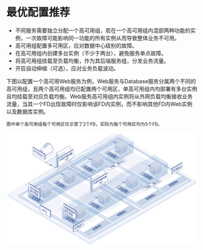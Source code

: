 # 最优配置推荐

* 不同服务需要独立分配一个高可用组，若在一个高可用组内混部两种功能的实例，一次故障可能影响同一功能的所有实例从而导致整体业务不可用。
* 高可用组配置多可用区，应对数据中心级别的故障。
* 在高可用组内创建多台实例（不少于两台），避免服务单点故障。
* 将高可用组挂载至负载均衡，作为其后端服务组，分发业务流量。
* 开启自动伸缩（可选），应对业务负载波动。

下图以配置一个高可用Web服务为例，Web服务与Database服务分属两个不同的高可用组，且两个高可用组均已配置两个可用区，单高可用组内均部署有多台实例且均挂载至对应负载均衡。Web服务高可用组内实例将从外网负载均衡接收业务流量，当其一个FD出现故障时仅影响该FD内实例，而不影响其他FD内Web实例以及数据库实例。

	图中单个高可用组每个可用区仅示意了2个FD，实际为每个可用区均为5个FD。

![](../../../../image/ag/scenarios1.png)